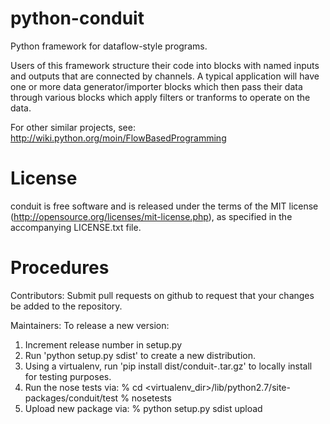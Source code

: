python-conduit
==============

Python framework for dataflow-style programs.

Users of this framework structure their code into blocks with named inputs and outputs that are connected
by channels. A typical application will have one or more data generator/importer blocks which then pass 
their data through various blocks which apply filters or tranforms to operate on the data.

For other similar projects, see: http://wiki.python.org/moin/FlowBasedProgramming

# License #

conduit is free software and is released under the terms
of the MIT license (<http://opensource.org/licenses/mit-license.php>),
as specified in the accompanying LICENSE.txt file.

# Procedures #

Contributors: Submit pull requests on github to request that your changes be added to the repository.

Maintainers: To release a new version:
1. Increment release number in setup.py
2. Run 'python setup.py sdist' to create a new distribution.
3. Using a virtualenv, run 'pip install dist/conduit-<version>.tar.gz' to locally install for testing purposes.
4. Run the nose tests via:
     % cd <virtualenv_dir>/lib/python2.7/site-packages/conduit/test
     % nosetests
5. Upload new package via:
     % python setup.py sdist upload 
